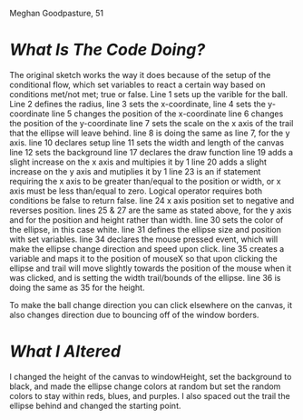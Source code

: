 Meghan Goodpasture, 51

# *What Is The Code Doing?*

The original sketch works the way it does because of the setup of the conditional flow, which set variables to react a certain way based on conditions met/not met; true or false.
Line 1 sets up the varible for the ball.
Line 2 defines the radius,
line 3 sets the x-coordinate,
line 4 sets the y-coordinate
line 5 changes the position of the x-coordinate
line 6 changes the position of the y-coordinate
line 7 sets the scale on the x axis of the trail that the ellipse will leave behind.
line 8 is doing the same as line 7, for the y axis.
line 10 declares setup
line 11 sets the width and length of the canvas
line 12 sets the background
line 17 declares the draw function
line 19 adds a slight increase on the x axis and multipies it by 1
line 20 adds a slight increase on the y axis and mutiplies it by 1
line 23 is an if statement requiring the x axis  to be greater than/equal to the position or width, or x axis must be less than/equal to zero. Logical operator requires both conditions be false to return false.
line 24 x axis position set to negative and reverses position.
lines 25 & 27 are the same as stated above, for the y axis and for the position and height rather than width.
line 30 sets the color of the ellipse, in this case white.
line 31 defines the ellipse size and position with set variables.
line 34 declares the mouse pressed event, which will make the ellipse change direction and speed upon click.
line 35 creates a variable and maps it to the position of mouseX so that upon clicking the ellipse and trail will move slightly towards the position of the mouse when it was clicked, and is setting the width trail/bounds of the ellipse.
line 36 is doing the same as 35 for the height.

To make the ball change direction you can click elsewhere on the canvas, it also changes direction due to bouncing off of the window borders.

# *What I Altered*

I changed the height of the canvas to windowHeight, set the background to black, and made the ellipse change colors at random but set the random colors to stay within reds, blues, and purples. I also spaced out the trail the ellipse behind and changed the starting point.
